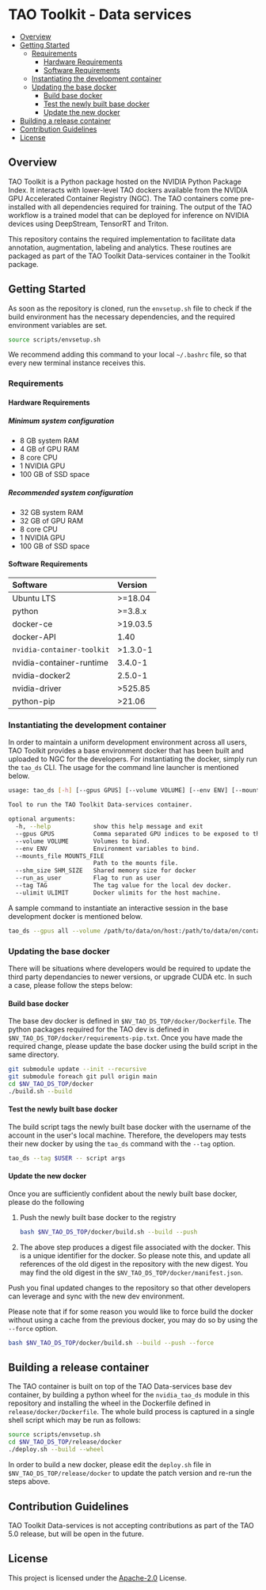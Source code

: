 # TAO Toolkit - Data services

<!-- vscode-markdown-toc -->
* [Overview](#Overview)
* [Getting Started](#GettingStarted)
	* [Requirements](#Requirements)
		* [Hardware Requirements](#HardwareRequirements)
		* [Software Requirements](#SoftwareRequirements)
	* [Instantiating the development container](#Instantiatingthedevelopmentcontainer)
	* [Updating the base docker](#Updatingthebasedocker)
		* [Build base docker](#Buildbasedocker)
		* [Test the newly built base docker](#Testthenewlybuiltbasedocker)
		* [Update the new docker](#Updatethenewdocker)
* [Building a release container](#Buildingareleasecontainer)
* [Contribution Guidelines](#ContributionGuidelines)
* [License](#License)

<!-- vscode-markdown-toc-config
	numbering=false
	autoSave=true
	/vscode-markdown-toc-config -->
<!-- /vscode-markdown-toc -->

## <a name='Overview'></a>Overview

TAO Toolkit is a Python package hosted on the NVIDIA Python Package Index. It interacts with lower-level TAO dockers available from the NVIDIA GPU Accelerated Container Registry (NGC). The TAO containers come pre-installed with all dependencies required for training. The output of the TAO workflow is a trained model that can be deployed for inference on NVIDIA devices using DeepStream, TensorRT and Triton.

This repository contains the required implementation to facilitate data annotation, augmentation, labeling and analytics. These routines are packaged as part of the TAO Toolkit Data-services container in the Toolkit package.

## <a name='GettingStarted'></a>Getting Started

As soon as the repository is cloned, run the `envsetup.sh` file to check
if the build environment has the necessary dependencies, and the required
environment variables are set.

```sh
source scripts/envsetup.sh
```

We recommend adding this command to your local `~/.bashrc` file, so that every new terminal instance receives this.

### <a name='Requirements'></a>Requirements

#### <a name='HardwareRequirements'></a>Hardware Requirements

##### Minimum system configuration

* 8 GB system RAM
* 4 GB of GPU RAM
* 8 core CPU
* 1 NVIDIA GPU
* 100 GB of SSD space

##### Recommended system configuration

* 32 GB system RAM
* 32 GB of GPU RAM
* 8 core CPU
* 1 NVIDIA GPU
* 100 GB of SSD space

#### <a name='SoftwareRequirements'></a>Software Requirements

| **Software**                     | **Version** |
| :--- | :--- |
| Ubuntu LTS                       | >=18.04     |
| python                           | >=3.8.x     |
| docker-ce                        | >19.03.5    |
| docker-API                       | 1.40        |
| `nvidia-container-toolkit`       | >1.3.0-1    |
| nvidia-container-runtime         | 3.4.0-1     |
| nvidia-docker2                   | 2.5.0-1     |
| nvidia-driver                    | >525.85     |
| python-pip                       | >21.06      |

### <a name='Instantiatingthedevelopmentcontainer'></a>Instantiating the development container

In order to maintain a uniform development environment across all users, TAO Toolkit provides a base environment docker that has been built and uploaded to NGC for the developers. For instantiating the docker, simply run the `tao_ds` CLI. The usage for the command line launcher is mentioned below.

```sh
usage: tao_ds [-h] [--gpus GPUS] [--volume VOLUME] [--env ENV] [--mounts_file MOUNTS_FILE] [--shm_size SHM_SIZE] [--run_as_user] [--tag TAG] [--ulimit ULIMIT]

Tool to run the TAO Toolkit Data-services container.

optional arguments:
  -h, --help            show this help message and exit
  --gpus GPUS           Comma separated GPU indices to be exposed to the docker.
  --volume VOLUME       Volumes to bind.
  --env ENV             Environment variables to bind.
  --mounts_file MOUNTS_FILE
                        Path to the mounts file.
  --shm_size SHM_SIZE   Shared memory size for docker
  --run_as_user         Flag to run as user
  --tag TAG             The tag value for the local dev docker.
  --ulimit ULIMIT       Docker ulimits for the host machine.

```

A sample command to instantiate an interactive session in the base development docker is mentioned below.

```sh
tao_ds --gpus all --volume /path/to/data/on/host:/path/to/data/on/container --volume /path/to/results/on/host:/path/to/results/in/container
```

### <a name='Updatingthebasedocker'></a>Updating the base docker

There will be situations where developers would be required to update the third party dependancies to newer versions, or upgrade CUDA etc. In such a case, please follow the steps below:

#### <a name='Buildbasedocker'></a>Build base docker

The base dev docker is defined in `$NV_TAO_DS_TOP/docker/Dockerfile`. The python packages required for the TAO dev is defined in `$NV_TAO_DS_TOP/docker/requirements-pip.txt`. Once you have made the required change, please update the base docker using the build script in the same directory.

```sh
git submodule update --init --recursive
git submodule foreach git pull origin main
cd $NV_TAO_DS_TOP/docker
./build.sh --build
```

#### <a name='Testthenewlybuiltbasedocker'></a>Test the newly built base docker

The build script tags the newly built base docker with the username of the account in the user's local machine. Therefore, the developers may tests their new docker by using the `tao_ds` command with the `--tag` option.

```sh
tao_ds --tag $USER -- script args
```

#### <a name='Updatethenewdocker'></a>Update the new docker

Once you are sufficiently confident about the newly built base docker, please do the following

1. Push the newly built base docker to the registry

    ```sh
    bash $NV_TAO_DS_TOP/docker/build.sh --build --push
    ```

2. The above step produces a digest file associated with the docker. This is a unique identifier for the docker. So please note this, and update all references of the old digest in the repository with the new digest. You may find the old digest in the `$NV_TAO_DS_TOP/docker/manifest.json`.

Push you final updated changes to the repository so that other developers can leverage and sync with the new dev environment.

Please note that if for some reason you would like to force build the docker without using a cache from the previous docker, you may do so by using the `--force` option.

```sh
bash $NV_TAO_DS_TOP/docker/build.sh --build --push --force
```

## <a name='Buildingareleasecontainer'></a>Building a release container

The TAO container is built on top of the TAO Data-services base dev container, by building a python wheel for the `nvidia_tao_ds` module in this repository and installing the wheel in the Dockerfile defined in `release/docker/Dockerfile`. The whole build process is captured in a single shell script which may be run as follows:

```sh
source scripts/envsetup.sh
cd $NV_TAO_DS_TOP/release/docker
./deploy.sh --build --wheel
```

In order to build a new docker, please edit the `deploy.sh` file in `$NV_TAO_DS_TOP/release/docker` to update the patch version and re-run the steps above.

## <a name='ContributionGuidelines'></a>Contribution Guidelines
TAO Toolkit Data-services is not accepting contributions as part of the TAO 5.0 release, but will be open in the future.

## <a name='License'></a>License
This project is licensed under the [Apache-2.0](./LICENSE) License.